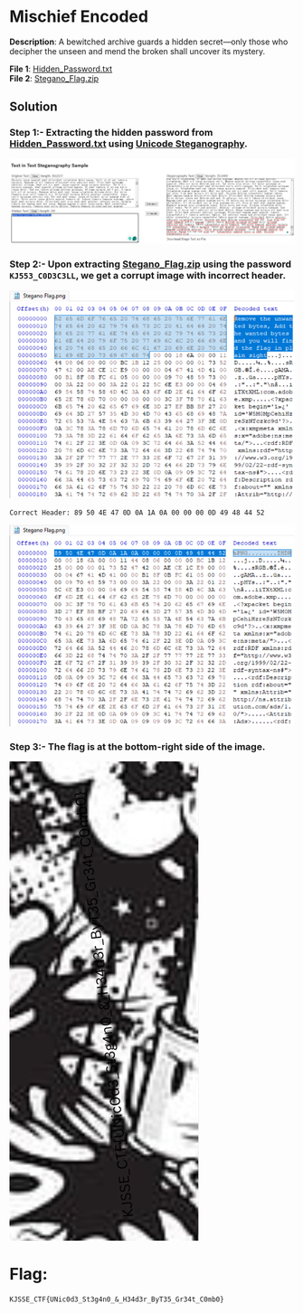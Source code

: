 # Mischief Encoded

**Description**: A bewitched archive guards a hidden secret—only those who decipher the unseen and mend the broken shall uncover its mystery.

**File 1**: [Hidden_Password.txt](./files/Hidden_Password.txt)<br>
**File 2**: [Stegano_Flag.zip](./files/Stegano_Flag.zip)

## Solution

### Step 1:- Extracting the hidden password from [Hidden_Password.txt](./files/Hidden_Password.txt) using [Unicode Steganography](https://330k.github.io/misc_tools/unicode_steganography.html).
![Extraction of Hidden Password](./files/Extraction%20of%20Hidden%20Password.png)

### Step 2:- Upon extracting [Stegano_Flag.zip](./files/Stegano_Flag.zip) using the password `KJ553_C0D3C3LL`, we get a corrupt image with incorrect header.
![Corrupt Image](./files/Incorrect%20Header.png)

```
Correct Header: 89 50 4E 47 0D 0A 1A 0A 00 00 00 0D 49 48 44 52
```
![Correct Image](./files/Correct%20Header.png)

### Step 3:- The flag is at the bottom-right side of the image.
![Flag](./files/flag.png)

# Flag:
```
KJSSE_CTF{UNic0d3_St3g4n0_&_H34d3r_ByT35_Gr34t_C0mb0}
```